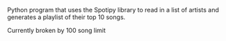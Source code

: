 Python program that uses the Spotipy library to read in a list of artists and generates a playlist of their top 10 songs.

Currently broken by 100 song limit
